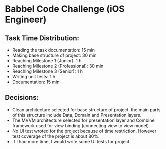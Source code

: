 # Babbel Code Challenge (iOS Engineer)


## Task Time Distribution:

* Reading the task documentation:      15 min
* Making base structure of project:    30 min
* Reaching Milestone 1 (Junior):       1 h 
* Reaching Milestone 2 (Professional): 30 min
* Reaching Milestone 3 (Senior):       1 h
* Writing unit tests:                  1 h
* Documentation:                       15 min


## Decisions:

* Clean architecture selected for base structure of project. the main parts of this structure include Data, Domain and Presentation layers.
* The MVVM architecture selected for presentation layer and Combine framework used for view binding (connecting view to view model).
* No UI test wroted for the project because of time restriction. However test coverage of the project is about 80%.
* If I had more time, I would write some UI tests for project.
